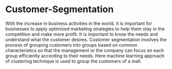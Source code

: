 # Customer-Segmentation
With the increase in business activities in the world, it is important for businesses to apply optimized marketing strategies to help them stay in the competition and make more profit.
It is important to know the needs and understand what the customer desires. Customer segmentation involves the process of grouping customers into groups based on common characteristics so that the management or the company can focus on each group efficiently according to their needs.
Here machine learning approach of clustering technique is used to group the customers of a mall.
